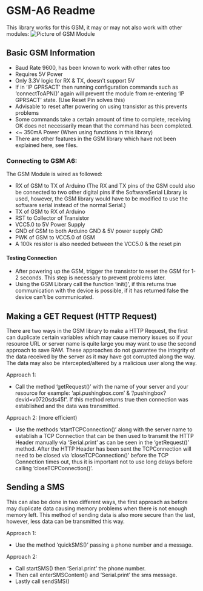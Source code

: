 # GSM-A6 Readme
This library works for this GSM, it may or may not also work with other modules:
![Picture of GSM Module](https://github.com/MartinBKings/GSM-A6/images/gsm.jpg)

## Basic GSM Information

* Baud Rate 9600, has been known to work with other rates too
* Requires 5V Power
* Only 3.3V logic for RX & TX, doesn’t support 5V
* If in ‘IP GPRSACT’ then running configuration commands such as ‘connectToAPN()’ again will prevent the module from re-entering ‘IP GPRSACT’ state.  (Use Reset Pin solves this)
* Advisable to reset after powering on using transistor as this prevents problems
* Some commands take a certain amount of time to complete, receiving OK does not necessarily mean that the command has been completed.
* <~ 350mA Power (When using functions in this library)
* There are other features in the GSM library which have not been explained here, see files.

### Connecting to GSM A6:
The GSM Module is wired as followed:

* RX of GSM to TX of Arduino
(The RX and TX pins of the GSM could also be connected to two other digital pins if the SoftwareSerial Library is used, however, the GSM library would have to be modified to use the software serial instead of the normal Serial.)
* TX of GSM to RX of Arduino
* RST to Collector of Transistor
* VCC5.0 to 5V Power Supply
* GND of GSM to both Arduino GND & 5V power supply GND
* PWK of GSM to VCC5.0 of GSM
* A 100k resistor is also needed between the VCC5.0 & the reset pin

#### Testing Connection

* After powering up the GSM, trigger the transistor to reset the GSM for 1-2 seconds. This step is necessary to prevent problems later.
* Using the GSM Library call the function ‘init()’, if this returns true communication with the device is possible, if it has returned false the device can’t be communicated.

## Making a GET Request (HTTP Request)

There are two ways in the GSM library to make a HTTP Request, the first can duplicate certain variables which may cause memory issues so if your resource URL or server name is quite large you may want to use the second approach to save RAM.
These approaches do not guarantee the integrity of the data received by the server as it may have got corrupted along the way. The data may also be intercepted/altered by a malicious user along the way.

Approach 1:

* Call the method ‘getRequest()’ with the name of your server and your resource for example: ‘api.pushingbox.com’ & ‘/pushingbox?devid=v0720sds45f’. If this method returns true then connection was established and the data was transmitted.

Approach 2: (more efficient)

* Use the methods ‘startTCPConnection()’ along with the server name to establish a TCP Connection that can be then used to transmit the HTTP Header manually via ‘Serial.print’ as can be seen in the ‘getRequest()’ method. After the HTTP Header has been sent the TCPConnection will need to be closed via ‘closeTCPConnection()’ before the TCP Connection times out, thus it is important not to use long delays before calling ‘closeTCPConnection()’.

## Sending a SMS

This can also be done in two different ways, the first approach as before may duplicate data causing memory problems when there is not enough memory left.
This method of sending data is also more secure than the last, however, less data can be transmitted this way.

Approach 1:

* Use the method ‘quickSMS()’ passing a phone number and a message.

Approach 2:

* Call startSMS() then ‘Serial.print’ the phone number.
* Then call enterSMSContent() and ‘Serial.print’ the sms message.
* Lastly call sendSMS()
